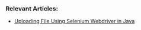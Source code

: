 ### Relevant Articles:
- [Uploading File Using Selenium Webdriver in Java](https://www.baeldung.com/java-selenium-upload-file)
